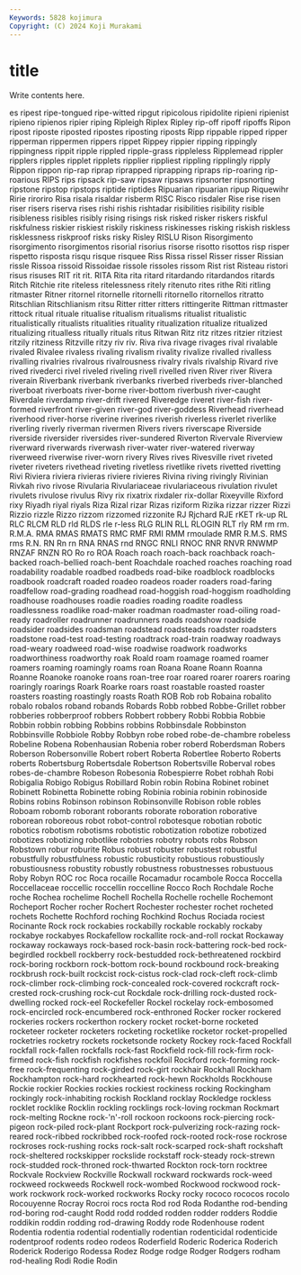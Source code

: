 ```yaml
---
Keywords: 5828 kojimura
Copyright: (C) 2024 Koji Murakami
---
```


# title

Write contents here.



es
ripest ripe-tongued ripe-witted ripgut ripicolous ripidolite ripieni ripienist ripieno ripienos
ripier riping Ripleigh Riplex Ripley rip-off ripoff ripoffs Ripon ripost
riposte riposted ripostes riposting riposts Ripp rippable ripped ripper ripperman
rippermen rippers rippet Rippey rippier ripping rippingly rippingness rippit ripple
rippled ripple-grass rippleless Ripplemead rippler ripplers ripples ripplet ripplets ripplier
rippliest rippling ripplingly ripply Rippon rippon rip-rap riprap riprapped riprapping
ripraps rip-roaring rip-roarious RIPS rips ripsack rip-saw ripsaw ripsaws ripsnorter
ripsnorting ripstone ripstop ripstops riptide riptides Ripuarian ripuarian ripup Riquewihr
Ririe riroriro Risa risala risaldar risberm RISC Risco risdaler Rise
rise risen riser risers riserva rises rishi rishis rishtadar risibilities
risibility risible risibleness risibles risibly rising risings risk risked risker
riskers riskful riskfulness riskier riskiest riskily riskiness riskinesses risking riskish
riskless risklessness riskproof risks risky Risley RISLU Rison Risorgimento risorgimento
risorgimentos risorial risorius risorse risotto risottos risp risper rispetto risposta
risqu risque risquee Riss Rissa rissel Risser risser Rissian rissle
Rissoa rissoid Rissoidae rissole rissoles rissom Rist rist Risteau ristori
risus risuses RIT rit rit. RITA Rita rita ritard ritardando
ritardandos ritards Ritch Ritchie rite riteless ritelessness ritely ritenuto rites
rithe Riti ritling ritmaster Ritner ritornel ritornelle ritornelli ritornello ritornellos
ritratto Ritschlian Ritschlianism ritsu Ritter ritter ritters rittingerite Rittman rittmaster
rittock ritual rituale ritualise ritualism ritualisms ritualist ritualistic ritualistically ritualists
ritualities rituality ritualization ritualize ritualized ritualizing ritualless ritually rituals ritus
Ritwan Ritz ritz ritzes ritzier ritziest ritzily ritziness Ritzville ritzy
riv riv. Riva riva rivage rivages rival rivalable rivaled Rivalee
rivaless rivaling rivalism rivality rivalize rivalled rivalless rivalling rivalries rivalrous
rivalrousness rivalry rivals rivalship Rivard rive rived rivederci rivel riveled
riveling rivell rivelled riven River river Rivera riverain Riverbank riverbank
riverbanks riverbed riverbeds river-blanched riverboat riverboats river-borne river-bottom riverbush river-caught
Riverdale riverdamp river-drift rivered Riveredge riveret river-fish river-formed riverfront river-given
river-god river-goddess Riverhead riverhead riverhood river-horse riverine riverines riverish riverless
riverlet riverlike riverling riverly riverman rivermen Rivers rivers riverscape Riverside
riverside riversider riversides river-sundered Riverton Rivervale Riverview riverward riverwards riverwash
river-water river-watered riverway riverweed riverwise river-worn rivery Rives rives Rivesville
rivet riveted riveter riveters rivethead riveting rivetless rivetlike rivets rivetted
rivetting Rivi Riviera riviera rivieras riviere rivieres Rivina riving rivingly
Rivinian Rivkah rivo rivose Rivularia Rivulariaceae rivulariaceous rivulation rivulet rivulets
rivulose rivulus Rivy rix rixatrix rixdaler rix-dollar Rixeyville Rixford rixy
Riyadh riyal riyals Riza Rizal rizar Rizas riziform Rizika rizzar
rizzer Rizzi Rizzio rizzle Rizzo rizzom rizzomed rizzonite RJ Rjchard
RJE rKET rk-up RL RLC RLCM RLD rld RLDS rle
r-less RLG RLIN RLL RLOGIN RLT rly RM rm rm.
R.M.A. RMA RMAS RMATS RMC RMF RMI RMM rmoulade RMR
R.M.S. RMS rms R.N. RN Rn rn RNA RNAS rnd
RNGC RNLI RNOC RNR RNVR RNWMP RNZAF RNZN RO Ro
ro ROA Roach roach roach-back roachback roach-backed roach-bellied roach-bent Roachdale
roached roaches roaching road roadability roadable roadbed roadbeds road-bike roadblock
roadblocks roadbook roadcraft roaded roadeo roadeos roader roaders road-faring roadfellow
road-grading roadhead road-hoggish road-hoggism roadholding roadhouse roadhouses roadie roadies roading
roadite roadless roadlessness roadlike road-maker roadman roadmaster road-oiling road-ready roadroller
roadrunner roadrunners roads roadshow roadside roadsider roadsides roadsman roadstead roadsteads
roadster roadsters roadstone road-test road-testing roadtrack road-train roadway roadways road-weary
roadweed road-wise roadwise roadwork roadworks roadworthiness roadworthy roak Roald roam
roamage roamed roamer roamers roaming roamingly roams roan Roana Roane
Roann Roanna Roanne Roanoke roanoke roans roan-tree roar roared roarer
roarers roaring roaringly roarings Roark Roarke roars roast roastable roasted
roaster roasters roasting roastingly roasts Roath ROB Rob rob Robaina
robalito robalo robalos roband robands Robards Robb robbed Robbe-Grillet robber
robberies robberproof robbers Robbert robbery Robbi Robbia Robbie Robbin robbin
robbing Robbins robbins Robbinsdale Robbinston Robbinsville Robbiole Robby Robbyn robe
robed robe-de-chambre robeless Robeline Robena Robenhausian Robenia rober roberd Roberdsman
Robers Roberson Robersonville Robert robert Roberta Robertlee Roberto Roberts roberts
Robertsburg Robertsdale Robertson Robertsville Roberval robes robes-de-chambre Robeson Robesonia Robespierre
Robet robhah Robi Robigalia Robigo Robigus Robillard Robin robin Robina
Robinet robinet Robinett Robinetta Robinette robing Robinia robinia robinin robinoside
Robins robins Robinson robinson Robinsonville Robison roble robles Roboam robomb
roborant roborants roborate roboration roborative roborean roboreous robot robot-control robotesque
robotian robotic robotics robotism robotisms robotistic robotization robotize robotized robotizes
robotizing robotlike robotries robotry robots robs Robson Robstown robur roburite
Robus robust robuster robustest robustful robustfully robustfulness robustic robusticity robustious
robustiously robustiousness robustity robustly robustness robustnesses robustuous Roby Robyn ROC
roc Roca rocaille Rocamadur rocambole Rocca Roccella Roccellaceae roccellic roccellin
roccelline Rocco Roch Rochdale Roche roche Rochea rochelime Rochell Rochella
Rochelle rochelle Rochemont Rocheport Rocher rocher Rochert Rochester rochester rochet
rocheted rochets Rochette Rochford roching Rochkind Rochus Rociada rociest Rocinante
Rock rock rockabies rockabilly rockable rockably rockaby rockabye rockabyes Rockafellow
rockallite rock-and-roll rockat Rockaway rockaway rockaways rock-based rock-basin rock-battering rock-bed
rock-begirdled rockbell rockberry rock-bestudded rock-bethreatened rockbird rock-boring rockborn rock-bottom rock-bound
rockbound rock-breaking rockbrush rock-built rockcist rock-cistus rock-clad rock-cleft rock-climb rock-climber
rock-climbing rock-concealed rock-covered rockcraft rock-crested rock-crushing rock-cut Rockdale rock-drilling rock-dusted
rock-dwelling rocked rock-eel Rockefeller Rockel rockelay rock-embosomed rock-encircled rock-encumbered rock-enthroned
Rocker rocker rockered rockeries rockers rockerthon rockery rocket rocket-borne rocketed
rocketeer rocketer rocketers rocketing rocketlike rocketor rocket-propelled rocketries rocketry rockets
rocketsonde rockety Rockey rock-faced Rockfall rockfall rock-fallen rockfalls rock-fast Rockfield
rock-fill rock-firm rock-firmed rock-fish rockfish rockfishes rockfoil Rockford rock-forming rock-free
rock-frequenting rock-girded rock-girt rockhair Rockhall Rockham Rockhampton rock-hard rockhearted rock-hewn
Rockholds Rockhouse Rockie rockier Rockies rockies rockiest rockiness rocking Rockingham
rockingly rock-inhabiting rockish Rockland rocklay Rockledge rockless rocklet rocklike Rocklin
rockling rocklings rock-loving rockman Rockmart rock-melting Rockne rock-'n'-roll rockoon rockoons
rock-piercing rock-pigeon rock-piled rock-plant Rockport rock-pulverizing rock-razing rock-reared rock-ribbed rockribbed
rock-roofed rock-rooted rock-rose rockrose rockroses rock-rushing rocks rock-salt rock-scarped rock-shaft
rockshaft rock-sheltered rockskipper rockslide rockstaff rock-steady rock-strewn rock-studded rock-throned rock-thwarted
Rockton rock-torn rocktree Rockvale Rockview Rockville Rockwall rockward rockwards rock-weed
rockweed rockweeds Rockwell rock-wombed Rockwood rockwood rock-work rockwork rock-worked rockworks
Rocky rocky rococo rococos rocolo Rocouyenne Rocray Rocroi rocs rocta
Rod rod Roda Rodanthe rod-bending rod-boring rod-caught Rodd rodd rodded
rodden rodder rodders Roddie roddikin roddin rodding rod-drawing Roddy rode
Rodenhouse rodent Rodentia rodentia rodential rodentially rodentian rodenticidal rodenticide rodentproof
rodents rodeo rodeos Roderfield Roderic Roderica Roderich Roderick Roderigo Rodessa
Rodez Rodge rodge Rodger Rodgers rodham rod-healing Rodi Rodie Rodin
